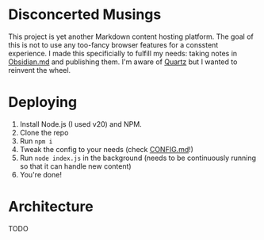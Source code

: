 # Disconcerted Musings
This project is yet another Markdown content hosting platform.  The goal of this is not to use any too-fancy browser features for a consstent experience.  I made this specificially to fulfill my needs: taking notes in [Obsidian.md](https://obsidian.md) and publishing them.  I'm aware of [Quartz](https://github.com/jackyzha0/quartz) but I wanted to reinvent the wheel.

# Deploying
1. Install Node.js (I used v20) and NPM.
2. Clone the repo
3. Run ```npm i```
4. Tweak the config to your needs (check [CONFIG.md](/CONFIG.md)!)
5. Run ```node index.js``` in the background (needs to be continuously running so that it can handle new content)
6. You're done!

# Architecture
TODO
